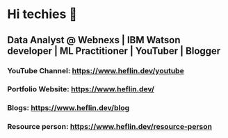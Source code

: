 # Hi techies 👋
## Data Analyst @ Webnexs | IBM Watson developer | ML Practitioner | YouTuber | Blogger
### YouTube Channel: https://www.heflin.dev/youtube
### Portfolio Website: https://www.heflin.dev/
### Blogs: https://www.heflin.dev/blog
### Resource person: https://www.heflin.dev/resource-person
<!--
**heflinstephenraj/heflinstephenraj** is a ✨ _special_ ✨ repository because its `README.md` (this file) appears on your GitHub profile.

Here are some ideas to get you started:

- 🔭 I’m currently working on ...
- 🌱 I’m currently learning ...
- 👯 I’m looking to collaborate on ...
- 🤔 I’m looking for help with ...
- 💬 Ask me about ...
- 📫 How to reach me: ...
- 😄 Pronouns: ...
- ⚡ Fun fact: ...
-->
